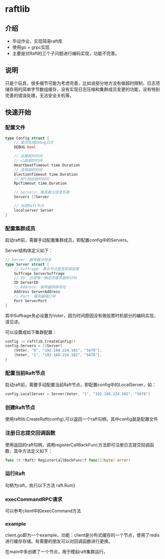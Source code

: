 # raftlib

## 介绍
- 毕设作业，实现简易raft库
- 使用go + grpc实现
- 主要是对Raft的三个子问题进行编码实现，功能不完善。

## 说明
只是个玩具，很多细节可能为考虑完善，比如说部分地方没有做超时限制，日志项储存用的简单字节数组缓存，没有实现日志压缩和集群成员变更的功能，没有特别完善的错误处理，无法安全关机等。

## 快速开始

### 配置文件
```go
type Config struct {
	// 是否启用Debug日志
	DEBUG bool

	// 设置超时时间
	// 心跳超时时间
	HeartbeatTimeout time.Duration
	// 选举超时时间
	ElectionTimeout time.Duration
	// RPC响应超时时间
	RpcTimeout time.Duration

	// Servers: 服务器元信息列表
	Servers []Server

    // 当前Raft节点
    localserver Server
}
```

### 配置集群成员
启动raft前，需要手动配置集群成员，即配置config中的Servers。

Server结构体定义如下：
```go
// Server: 服务器元信息
type Server struct {
	// Suffrage: 表示节点是否获得投票
	Suffrage ServerSuffrage
	// ID: 总是唯一确定的服务器标识码
	ID ServerID
	// Address: 服务器网络地址
	Address ServerAddress
	// Port: 服务器端口号
	Port ServerPort
}
```

其中Suffrage务必设置为Voter，因为时间原因没有做投票时机部分的编码实现，请见谅。

可以设置成如下集群配置：
```go
config := raftlib.CreateConfig()
config.Servers = []Server{
	{Voter, "0", "192.168.224.101", "5678"},
	{Voter, "1", "192.168.224.102", "5678"},
}
```

### 配置当前Raft节点
启动raft前，需要手动配置当前Raft节点，即配置config中的LocalServer，如：
```go
config.LocalServer = Server{Voter, "1", "192.168.224.102", "5678"}
```

### 创建Raft节点
使用raftlib.CreateRaft(config),可以返回一个raft句柄，其中config就是配置文件

### 注册日志提交回调函数
使用返回的raft句柄，调用registerCallBackFunc方法即可注册日志提交回调函数，其中方法定义如下：
```go
func (r *Raft) RegisterCallBackFunc(f func([]byte) error)
```

### 运行Raft
句柄为raft，执行以下方法
raft.Run()

### execCommandRPC请求
可以参考client中的execCommand方法

### example
client.go即为一个example，功能：client是分布式缓存的一个节点，使用了redis进行缓存存储。有需要的朋友可以对回调函数进行更换。

在main中多创建了一个节点，用于模拟raft集群运行。
